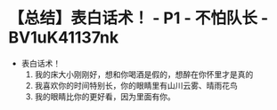 # 【总结】表白话术！ - P1 - 不怕队长 - BV1uK41137nk

-   表白话术！
    1.  我的床大小刚刚好，想和你喝酒是假的，想醉在你怀里才是真的
    2.  我喜欢你的时间特别长，你的眼睛里有山川云雾、晴雨花鸟
    3.  我的眼睛比你的更好看，因为里面有你。